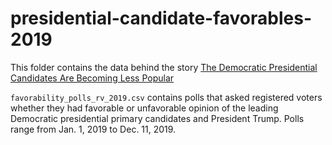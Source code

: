 # presidential-candidate-favorables-2019

This folder contains the data behind the story [The Democratic Presidential Candidates Are Becoming Less Popular](https://fivethirtyeight.com/the-democratic-presidential-candidates-are-becoming-less-popular)

`favorability_polls_rv_2019.csv` contains polls that asked registered voters whether they had favorable or unfavorable opinion of the leading Democratic presidential primary candidates and President Trump. Polls range from Jan. 1, 2019 to Dec. 11, 2019.
